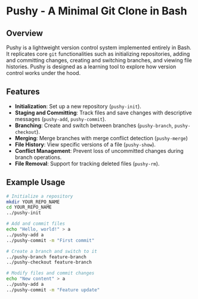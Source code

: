 # Pushy - A Minimal Git Clone in Bash

## Overview
Pushy is a lightweight version control system implemented entirely in Bash. It replicates core `git` functionalities such as initializing repositories, adding and committing changes, creating and switching branches, and viewing file histories. Pushy is designed as a learning tool to explore how version control works under the hood.

## Features
- **Initialization**: Set up a new repository (`pushy-init`).
- **Staging and Committing**: Track files and save changes with descriptive messages (`pushy-add`, `pushy-commit`).
- **Branching**: Create and switch between branches (`pushy-branch`, `pushy-checkout`).
- **Merging**: Merge branches with merge conflict detection (`pushy-merge`)
- **File History**: View specific versions of a file (`pushy-show`).
- **Conflict Management**: Prevent loss of uncommitted changes during branch operations.
- **File Removal**: Support for tracking deleted files (`pushy-rm`).

## Example Usage
```bash
# Initialize a repository
mkdir YOUR_REPO_NAME
cd YOUR_REPO_NAME
../pushy-init

# Add and commit files
echo "Hello, world!" > a
../pushy-add a
../pushy-commit -m "First commit"

# Create a branch and switch to it
../pushy-branch feature-branch
../pushy-checkout feature-branch

# Modify files and commit changes
echo "New content" > a
../pushy-add a
../pushy-commit -m "Feature update"
